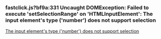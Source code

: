 ### fastclick.js?bf9a:331 Uncaught DOMException: Failed to execute 'setSelectionRange' on 'HTMLInputElement': The input element's type ('number') does not support selection

[The input element's type ('number') does not support selection](https://segmentfault.com/a/1190000016275164)